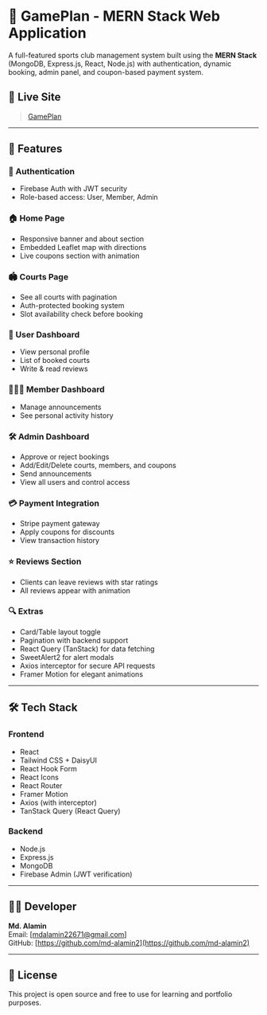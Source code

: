# 🏀 GamePlan - MERN Stack Web Application

A full-featured sports club management system built using the **MERN Stack** (MongoDB, Express.js, React, Node.js) with authentication, dynamic booking, admin panel, and coupon-based payment system.

## 🚀 Live Site

> [GamePlan](https://game-plane-63ab0.web.app/)  


---

## 🧩 Features

### 🔐 Authentication
- Firebase Auth with JWT security
- Role-based access: User, Member, Admin

### 🏠 Home Page
- Responsive banner and about section
- Embedded Leaflet map with directions
- Live coupons section with animation

### 🏟️ Courts Page
- See all courts with pagination
- Auth-protected booking system
- Slot availability check before booking

### 👤 User Dashboard
- View personal profile
- List of booked courts
- Write & read reviews

### 🧑‍🤝‍🧑 Member Dashboard
- Manage announcements
- See personal activity history

### 🛠️ Admin Dashboard
- Approve or reject bookings
- Add/Edit/Delete courts, members, and coupons
- Send announcements
- View all users and control access

### 💳 Payment Integration
- Stripe payment gateway
- Apply coupons for discounts
- View transaction history

### ⭐ Reviews Section
- Clients can leave reviews with star ratings
- All reviews appear with animation

### 🔍 Extras
- Card/Table layout toggle
- Pagination with backend support
- React Query (TanStack) for data fetching
- SweetAlert2 for alert modals
- Axios interceptor for secure API requests
- Framer Motion for elegant animations

---

## 🛠️ Tech Stack

### Frontend
- React
- Tailwind CSS + DaisyUI
- React Hook Form
- React Icons
- React Router
- Framer Motion
- Axios (with interceptor)
- TanStack Query (React Query)

### Backend
- Node.js
- Express.js
- MongoDB
- Firebase Admin (JWT verification)

---


## 👨‍💻 Developer

**Md. Alamin**  
Email: [mdalamin22671@gmail.com]  
GitHub: [https://github.com/md-alamin2](https://github.com/md-alamin2)

---

## 📎 License

This project is open source and free to use for learning and portfolio purposes.